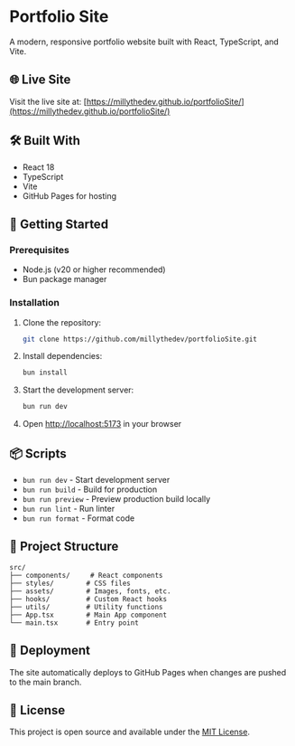 # Portfolio Site

A modern, responsive portfolio website built with React, TypeScript, and Vite.

## 🌐 Live Site

Visit the live site at: [https://millythedev.github.io/portfolioSite/](https://millythedev.github.io/portfolioSite/)

## 🛠️ Built With

- React 18
- TypeScript
- Vite
- GitHub Pages for hosting

## 🚀 Getting Started

### Prerequisites

- Node.js (v20 or higher recommended)
- Bun package manager

### Installation

1. Clone the repository:
   ```bash
   git clone https://github.com/millythedev/portfolioSite.git
   ```

2. Install dependencies:
   ```bash
   bun install
   ```

3. Start the development server:
   ```bash
   bun run dev
   ```

4. Open [http://localhost:5173](http://localhost:5173) in your browser

## 📦 Scripts

- `bun run dev` - Start development server
- `bun run build` - Build for production
- `bun run preview` - Preview production build locally
- `bun run lint` - Run linter
- `bun run format` - Format code

## 📂 Project Structure

```
src/
├── components/     # React components
├── styles/        # CSS files
├── assets/        # Images, fonts, etc.
├── hooks/         # Custom React hooks
├── utils/         # Utility functions
├── App.tsx        # Main App component
└── main.tsx       # Entry point
```

## 🔄 Deployment

The site automatically deploys to GitHub Pages when changes are pushed to the main branch.

## 📝 License

This project is open source and available under the [MIT License](LICENSE).
